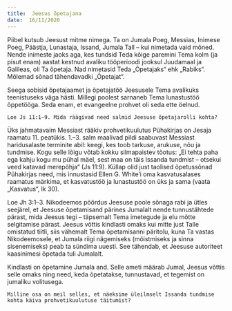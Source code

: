 ```yaml
---
title:  Jeesus õpetajana  
date:  16/11/2020  
---
```


Piibel kutsub Jeesust mitme nimega. Ta on Jumala Poeg, Messias, Inimese Poeg, Päästja, Lunastaja, Issand, Jumala Tall – kui nimetada vaid mõned. Nende inimeste jaoks aga, kes tundsid Teda kõige paremini Tema kolm (ja pisut enam) aastat kestnud avaliku tööperioodi jooksul Juudamaal ja Galileas, oli Ta õpetaja. Nad nimetasid Teda „Õpetajaks“ ehk „Rabiks“. Mõlemad sõnad tähendavadki „Õpetajat“.

Seega sobisid õpetajaamet ja õpetajatöö Jeesusele Tema avalikuks teenistuseks väga hästi. Millegi poolest sarnaneb Tema lunastustöö õppetööga. Seda enam, et evangeelne prohvet oli seda ette öelnud.

`Loe Js 11:1–9. Mida räägivad need salmid Jeesuse õpetajarolli kohta?`

Üks jahmatavaim Messiast rääkiv prohvetikuulutus Pühakirjas on Jesaja raamatu 11. peatükis. 1.–3. salm maalivad pildi saabuvast Messiast haridusalaste terminite abil: keegi, kes toob tarkuse, arukuse, nõu ja tundmise. Kogu selle lõigu võtab kokku silmapaistev tõotus: „Ei tehta paha ega kahju kogu mu pühal mäel, sest maa on täis Issanda tundmist – otsekui veed katavad merepõhja“ (Js 11:9). Küllap olid just taolised õpetussõnad Pühakirjas need, mis innustasid Ellen G. White’i oma kasvatusalases raamatus märkima, et kasvatustöö ja lunastustöö on üks ja sama (vaata „Kasvatus“, lk 30).

Loe Jh 3:1–3. Nikodeemos pöördus Jeesuse poole sõnaga rabi ja ütles seejärel, et Jeesuse õpetamisand pärines Jumalalt nende tunnustähtede pärast, mida Jeesus tegi – täpsemalt Tema imetegude ja elu mõtte selgitamise pärast. Jeesus võttis kindlasti omaks kui mitte just Talle omistatud tiitli, siis vähemalt Tema õpetamisanni päritolu, kuna Ta vastas Nikodeemosele, et Jumala riigi nägemiseks (mõistmiseks ja sinna sisenemiseks) peab ta sündima uuesti. See tähendab, et Jeesuse autoriteet kaasinimesi õpetada tuli Jumalalt.

Kindlasti on õpetamine Jumala and. Selle ameti määrab Jumal, Jeesus võttis selle omaks ning need, keda õpetatakse, tunnustavad, et tegemist on jumaliku volitusega.

`Milline osa on meil selles, et näeksime üleilmselt Issanda tundmise kohta käiva prohvetikuulutuse täitumist?`